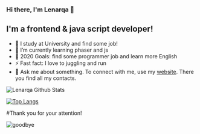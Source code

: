 ### Hi there, I'm Lenarqa 👋

## I'm a frontend & java script developer!
- 🔭 I study at University and find some job!
- 🌱 I’m currently learning phaser and js 
- 🥅 2020 Goals: find some programmer job and learn more English
- ⚡ Fast fact: I love to juggling and run
- 💬 Ask me about something. To connect with me, use my [website](https://valievlr.ru/). There you find all my contacts.

<img align="left" alt="Lenarqa Github Stats" src="https://github-readme-stats.vercel.app/api?username=Lenarqa&show_icons=true&hide_border=true&hide=issues,contribs,prs&theme=buefy" />

<br>

[![Top Langs](https://github-readme-stats.vercel.app/api/top-langs/?username=Lenarqa&layout=compact&hide_border=true&theme=buefy)](https://github.com/Lenarqa/github-readme-stats)

#Thank you for your attention!

![goodbye](https://user-images.githubusercontent.com/37902865/89061130-61550500-d38e-11ea-9da3-b22764398b01.gif)

